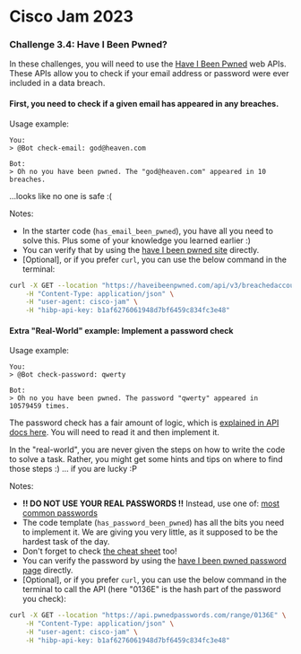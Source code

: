 # Cisco Jam 2023

### Challenge 3.4: Have I Been Pwned?

In these challenges, you will need to use the [Have I Been Pwned][pwned-site-url] web APIs. These APIs allow you to check if your email address or password were ever included in a data breach.

#### First, you need to check if a given email has appeared in any breaches.

Usage example:

```
You:
> @Bot check-email: god@heaven.com

Bot:
> Oh no you have been pwned. The "god@heaven.com" appeared in 10 breaches.
```
...looks like no one is safe :(

Notes:
- In the starter code (`has_email_been_pwned`), you have all you need to solve this. Plus some of your knowledge you learned earlier :)
- You can verify that by using the [have I been pwned site][pwned-site-url] directly.
- [Optional], or if you prefer `curl`, you can use the below command in the terminal:

```bash
curl -X GET --location "https://haveibeenpwned.com/api/v3/breachedaccount/god@heaven.com" \
    -H "Content-Type: application/json" \
    -H "user-agent: cisco-jam" \
    -H "hibp-api-key: b1af6276061948d7bf6459c834fc3e48"
```


#### Extra "Real-World" example: Implement a password check

Usage example:

```
You:
> @Bot check-password: qwerty

Bot:
> Oh no you have been pwned. The password "qwerty" appeared in 10579459 times.
```

The password check has a fair amount of logic, which is [explained in API docs here](https://haveibeenpwned.com/API/v3#PwnedPasswords). You will need to read it and then implement it.

In the "real-world", you are never given the steps on how to write the code to solve a task. Rather, you might get some hints and tips on where to find those steps :) ... if you are lucky :P

Notes:
- __!! DO NOT USE YOUR REAL PASSWORDS !!__ Instead, use one of: [most common passwords][wiki-common-passwords]
- The code template (`has_password_been_pwned`) has all the bits you need to implement it. We are giving you very little, as it supposed to be the hardest task of the day.
- Don't forget to check [the cheat sheet](../cheatsheet.py) too!
- You can verify the password by using the [have I been pwned password page][pwned-site-url-password] directly.
- [Optional], or if you prefer `curl`, you can use the below command in the terminal to call the API (here "0136E" is the hash part of the password you check):

```bash
curl -X GET --location "https://api.pwnedpasswords.com/range/0136E" \
    -H "Content-Type: application/json" \
    -H "user-agent: cisco-jam" \
    -H "hibp-api-key: b1af6276061948d7bf6459c834fc3e48"
```


[pwned-site-url]: https://haveibeenpwned.com/
[pwned-site-url-password]: https://haveibeenpwned.com/Passwords
[wiki-common-passwords]: https://en.wikipedia.org/wiki/List_of_the_most_common_passwords
